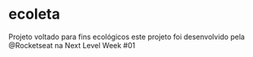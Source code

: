 # ecoleta
Projeto voltado para fins ecológicos este projeto foi desenvolvido pela @Rocketseat na Next Level Week #01
